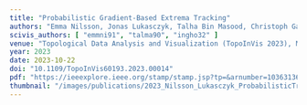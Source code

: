 ```yaml
---
title: "Probabilistic Gradient-Based Extrema Tracking"
authors: "Emma Nilsson, Jonas Lukasczyk, Talha Bin Masood, Christoph Garth, Ingrid Hotz"
scivis_authors: [ "emmni91", "talma90", "ingho32" ]
venue: "Topological Data Analysis and Visualization (TopoInVis 2023), Melbourne, Australia, pages 72-81"
year: 2023
date: 2023-10-22
doi: "10.1109/TopoInVis60193.2023.00014"
pdf: "https://ieeexplore.ieee.org/stamp/stamp.jsp?tp=&arnumber=10363136"
thumbnail: "/images/publications/2023_Nilsson_Lukasczyk_ProbabilisticTracking.png"
---
```

